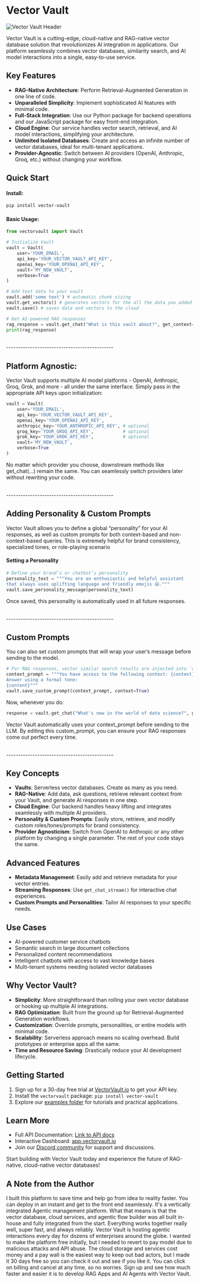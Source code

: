 # Vector Vault

![Vector Vault Header](https://images.squarespace-cdn.com/content/646ad2edeaaf682a9bbc36da/297fde6c-f5b4-4076-83bc-81dcfdbffebe/Vector+Vault+Header+5000.jpg)

Vector Vault is a cutting-edge, cloud-native and RAG-native vector database solution that revolutionizes AI integration in applications. Our platform seamlessly combines vector databases, similarity search, and AI model interactions into a single, easy-to-use service.

## Key Features


- **RAG-Native Architecture**: Perform Retrieval-Augmented Generation in one line of code.
- **Unparalleled Simplicity**: Implement sophisticated AI features with minimal code.
- **Full-Stack Integration**: Use our Python package for backend operations and our JavaScript package for easy front-end integration.
- **Cloud Engine**: Our service handles vector search, retrieval, and AI model interactions, simplifying your architecture.
- **Unlimited Isolated Databases**: Create and access an infinite number of vector databases, ideal for multi-tenant applications.
- **Provider-Agnostic**: Switch between AI providers (OpenAI, Anthropic, Groq, etc.) without changing your workflow.


## Quick Start

#### Install:
```bash
pip install vector-vault
```

#### Basic Usage:

```python
from vectorvault import Vault

# Initialize Vault
vault = Vault(
    user='YOUR_EMAIL',
    api_key='YOUR_VECTOR_VAULT_API_KEY', 
    openai_key='YOUR_OPENAI_API_KEY',
    vault='MY_NEW_VAULT',
    verbose=True
)

# Add text data to your vault
vault.add('some text') # automatic chunk sizing
vault.get_vectors() # generates vectors for the all the data you added
vault.save() # saves data and vectors to the cloud

# Get AI-powered RAG responses
rag_response = vault.get_chat("What is this vault about?", get_context=True)
print(rag_response)
```
<br>
---------------------------------------------

## Platform Agnostic:
Vector Vault supports multiple AI model platforms - OpenAI, Anthropic, Groq, Grok, and more - all under the same interface. Simply pass in the appropriate API keys upon initialization:
```python
vault = Vault(
    user='YOUR_EMAIL',
    api_key='YOUR_VECTOR_VAULT_API_KEY', 
    openai_key='YOUR_OPENAI_API_KEY',      
    anthropic_key='YOUR_ANTHROPIC_API_KEY', # optional 
    groq_key='YOUR_GROQ_API_KEY',           # optional 
    grok_key='YOUR_GROK_API_KEY',           # optional 
    vault='MY_NEW_VAULT',
    verbose=True
)
```

No matter which provider you choose, downstream methods like get_chat(...) remain the same. You can seamlessly switch providers later without rewriting your code.

<br>
---------------------------------------------

## Adding Personality & Custom Prompts
Vector Vault allows you to define a global “personality” for your AI responses, as well as custom prompts for both context-based and non-context-based queries. This is extremely helpful for brand consistency, specialized tones, or role-playing scenario

#### Setting a Personality
```python
# Define your brand’s or chatbot’s personality
personality_text = """You are an enthusiastic and helpful assistant 
that always uses uplifting language and friendly emojis 😄."""
vault.save_personality_message(personality_text)
```

Once saved, this personality is automatically used in all future responses.


<br>
---------------------------------------------

## Custom Prompts
You can also set custom prompts that will wrap your user’s message before sending to the model.

```python
# For RAG responses, vector similar search results are injected into `context`, while the user's message is the `content`
context_prompt = """You have access to the following context: {context}
Answer using a formal tone:
{content}"""
vault.save_custom_prompt(context_prompt, context=True)
```
Now, whenever you do:

```python
response = vault.get_chat("What's new in the world of data science?", get_context=True)
```
Vector Vault automatically uses your context_prompt before sending to the LLM. By editing this custom_prompt, you can ensure your RAG responses come out perfect every time.

<br>
---------------------------------------------


## Key Concepts

- **Vaults**: Serverless vector databases. Create as many as you need.
- **RAG-Native**: Add data, ask questions, retrieve relevant context from your Vault, and generate AI responses in one step.
- **Cloud Engine**: Our backend handles heavy lifting and integrates seamlessly with multiple AI providers.
- **Personality & Custom Prompts**: Easily store, retrieve, and modify custom roles/tones/prompts for brand consistency.
- **Provider Agnosticism**: Switch from OpenAI to Anthropic or any other platform by changing a single parameter. The rest of your code stays the same.

## Advanced Features

- **Metadata Management**: Easily add and retrieve metadata for your vector entries.
- **Streaming Responses**: Use `get_chat_stream()` for interactive chat experiences.
- **Custom Prompts and Personalities**: Tailor AI responses to your specific needs.

## Use Cases

- AI-powered customer service chatbots
- Semantic search in large document collections
- Personalized content recommendations
- Intelligent chatbots with access to vast knowledge bases
- Multi-tenant systems needing isolated vector databases

## Why Vector Vault?

- **Simplicity**: More straightforward than rolling your own vector database or hooking up multiple AI integrations.
- **RAG Optimization**: Built from the ground up for Retrieval-Augmented Generation workflows.
- **Customization**: Override prompts, personalities, or entire models with minimal code.
- **Scalability**: Serverless approach means no scaling overhead. Build prototypes or enterprise apps all the same.
- **Time and Resource Saving**: Drastically reduce your AI development lifecycle.

## Getting Started

1. Sign up for a 30-day free trial at [VectorVault.io](https://vectorvault.io) to get your API key.
2. Install the `vectorvault` package: `pip install vector-vault`
3. Explore our [examples folder](https://github.com/John-Rood/VectorVault/tree/main/examples) for tutorials and practical applications.

## Learn More

- Full API Documentation: [Link to API docs](https://github.com/John-Rood/VectorVault/tree/main/fulldocs.md)
- Interactive Dashboard: [app.vectorvault.io](https://app.vectorvault.io)
- Join our [Discord community](https://discord.gg/AkMsP9Uq) for support and discussions.

Start building with Vector Vault today and experience the future of RAG-native, cloud-native vector databases!

## A Note from the Author
I built this platform to save time and help go from idea to reality faster. You can deploy in an instant and get to the front end seamlessly. It's a vertically integrated Agentic management platform. What that means is that the vector database, cloud services, and agentic flow builder was all built in-house and fully integrated from the start. Everything works together really well, super fast, and always reliably. Vector Vault is hosting agentic interactions every day for dozens of enterprises around the globe. I wanted to make the platform free initially, but I needed to revert to pay model due to malicious attacks and API abuse. The cloud storage and services cost money and a pay wall is the easiest way to keep out bad actors, but I made it 30 days free so you can check it out and see if you like it. You can click on billing and cancel at any time, so no worries. Sign up and see how much faster and easier it is to develop RAG Apps and AI Agents with Vector Vault.